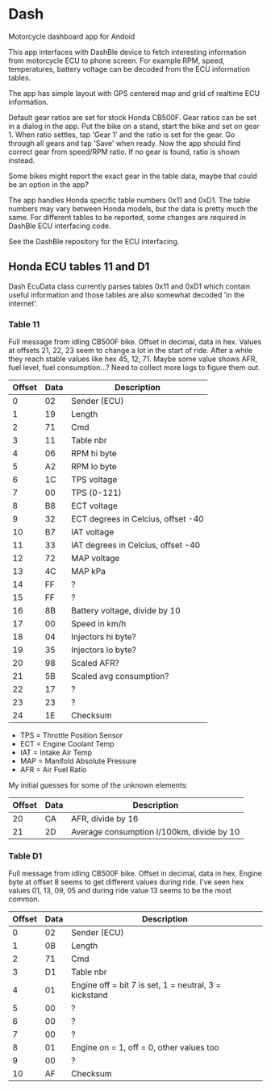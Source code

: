 # Dash

Motorcycle dashboard app for Andoid

This app interfaces with DashBle device to fetch interesting information from motorcycle ECU to phone screen. For example RPM, speed,
temperatures, battery voltage can be decoded from the ECU information tables.

The app has simple layout with GPS centered map and grid of realtime ECU information.

Default gear ratios are set for stock Honda CB500F. Gear ratios can be set in a dialog in the app. Put the bike on a stand,
start the bike and set on gear 1. When ratio settles, tap 'Gear 1' and the ratio is set for the gear. Go through all gears and 
tap 'Save' when ready. Now the app should find correct gear from speed/RPM ratio. If no gear is found, ratio is shown instead.

Some bikes might report the exact gear in the table data, maybe that could be an option in the app?

The app handles Honda specific table numbers 0x11 and 0xD1. The table numbers may vary between Honda models, but the data is
pretty much the same. For different tables to be reported, some changes are required in DashBle ECU interfacing code.

See the DashBle repository for the ECU interfacing.

## Honda ECU tables 11 and D1

Dash EcuData class currently parses tables 0x11 and 0xD1 which contain useful information and those tables are also somewhat
decoded 'in the internet'.

### Table 11

Full message from idling CB500F bike. Offset in decimal, data in hex. Values at offsets 21, 22, 23 seem to change a lot in
the start of ride. After a while they reach stable values like hex 45, 12, 71. Maybe some value shows AFR, fuel level, 
fuel consumption...? Need to collect more logs to figure them out.

| Offset | Data | Description |
| -- | -- | --- |
|  0 | 02 | Sender (ECU) |
|  1 | 19 | Length |
|  2 | 71 | Cmd |
|  3 | 11 | Table nbr |
|  4 | 06 | RPM hi byte |
|  5 | A2 | RPM lo byte |
|  6 | 1C | TPS voltage |
|  7 | 00 | TPS (0-121) |
|  8 | B8 | ECT voltage |
|  9 | 32 | ECT degrees in Celcius, offset -40 |
| 10 | B7 | IAT voltage |
| 11 | 33 | IAT degrees in Celcius, offset -40 |
| 12 | 72 | MAP voltage |
| 13 | 4C | MAP kPa |
| 14 | FF | ? |
| 15 | FF | ? |
| 16 | 8B | Battery voltage, divide by 10 |
| 17 | 00 | Speed in km/h |
| 18 | 04 | Injectors hi byte? |
| 19 | 35 | Injectors lo byte? |
| 20 | 98 | Scaled AFR? |
| 21 | 5B | Scaled avg consumption? |
| 22 | 17 | ? |
| 23 | 23 | ? |
| 24 | 1E | Checksum |

* TPS = Throttle Position Sensor
* ECT = Engine Coolant Temp
* IAT = Intake Air Temp
* MAP = Manifold Absolute Pressure
* AFR = Air Fuel Ratio

My initial guesses for some of the unknown elements:

| Offset | Data | Description |
| -- | -- | --- |
| 20 | CA | AFR, divide by 16 |
| 21 | 2D | Average consumption l/100km, divide by 10 |

### Table D1

Full message from idling CB500F bike. Offset in decimal, data in hex. Engine byte at offset 8 seems to get different values during
ride. I've seen hex values 01, 13, 09, 05 and during ride value 13 seems to be the most common.

| Offset | Data | Description |
| -- | -- | --- |
|  0 | 02 | Sender (ECU) |
|  1 | 0B | Length |
|  2 | 71 | Cmd |
|  3 | D1 | Table nbr |
|  4 | 01 | Engine off = bit 7 is set, 1 = neutral, 3 = kickstand |
|  5 | 00 | ? |
|  6 | 00 | ? |
|  7 | 00 | ? |
|  8 | 01 | Engine on = 1, off = 0, other values too|
|  9 | 00 | ? |
| 10 | AF | Checksum |	
